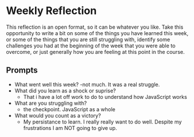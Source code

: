 # Weekly Reflection
This reflection is an open format, so it can be whatever you like. Take this opportunity to write a bit on some of the things you have learned this week, or some of the things that you are still struggling with, identify some challenges you had at the beginning of the week that you were able to overcome, or just generally how you are feeling at this point in the course.

## Prompts
- What went well this week?
    -not much. It was a real struggle. 
- What did you learn as a shock or suprise?
    - That i have a lot off work to do to understand how JavaScript works
- What are you struggling with?
    - the checkpoint. JavaScript as a whole
- What would you count as a victory?
    - My persistance to learn. I really really want to do well. Despite my frustrations I am NOT going to give up.